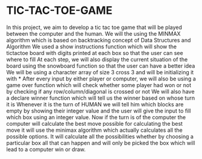 # TIC-TAC-TOE-GAME
In this project, we aim to develop a tic tac toe game that will be played between the computer and the human.
We will the using the MINMAX algorithm which is based on backtracking concept of Data Structures and Algorithm
We used a show instructions function which will show the tictactoe board with digits printed at each box so that the user can see where to fill 
At each step, we will also display the current situation of the board using the snowboard function so that the user can have a better idea
We will be using a character array of size 3 cross 3 and will be initializing it with *
After every input by either player or computer, we will also be using a game over function which will check whether some player had won or not by checking if any row/column/diagonal is crossed or not
We will also have a declare winner function which will tell us the winner based on whose turn it is
Whenever it is the turn of HUMAN we will tell him which blocks are empty by showing their integer value and the user will give the input to fill which box using an integer value.
Now if the turn is of the computer the computer will calculate the best move possible for calculating the best move it will use the minimax algorithm which actually calculates all the possible options.
It will calculate all the possibilities whether by choosing a particular box all that can happen and will only be picked the box which will lead to a computer win or draw.
